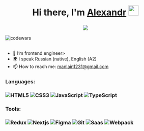 <h1 align="center">Hi there, I'm <a href=# target="_blank">Alexandr</a> 
<img src="https://github.com/blackcater/blackcater/raw/main/images/Hi.gif" height="32"/></h1>
<h3 align="center"><a href="https://git.io/typing-svg"><img src="https://readme-typing-svg.demolab.com?font=Fira+Code&amp;size=26&amp;duration=3000&amp;pause=8000&amp;width=435&amp;lines=%F0%9D%94%BD%F0%9D%95%A3%F0%9D%95%A0%F0%9D%95%9F%F0%9D%95%A5-%F0%9D%94%BC%F0%9D%95%9F%F0%9D%95%95+%F0%9D%95%8A%F0%9D%95%A0%F0%9D%95%97%F0%9D%95%A5%F0%9D%95%A8%F0%9D%95%92%F0%9D%95%A3%F0%9D%95%96+%F0%9D%94%BC%F0%9D%95%9F%F0%9D%95%98%F0%9D%95%9A%F0%9D%95%9F%F0%9D%95%96%F0%9D%95%96%F0%9D%95%A3" style="max-width: 100%; alt="Typing SVG" /></a></h3>
  
![codewars](https://www.codewars.com/users/alexkhristsiuk/badges/small)
  
<ul>
  <li>🚀 I’m frontend engineer>
  <li>🌍 I speak Russian (native), English (A2)</li>
  <li>📫 How to reach me: <a href="mailto:manlain1231@gmail.com">manlain1231@gmail.com</a></li>
</ul>
  
<h3>Languages:</h3>
<h3><img src="https://img.icons8.com/color/48/000000/html-5.png" alt="HTML5"/> <img src="https://img.icons8.com/color/48/000000/css3.png" alt="CSS3"/> <img src="https://img.icons8.com/color/48/000000/javascript.png" alt="JavaScript"/> <img src="https://img.icons8.com/color/48/000000/typescript.png" alt="TypeScript"/> 
</h3>
<h3>Tools:</h3>
<h3 <img src="https://img.icons8.com/color/48/000000/react-native.png" alt="React"/>
  <img src="https://img.icons8.com/color/48/null/redux.png" alt="Redux"/>
  <img src="https://img.icons8.com/color/48/null/nextjs.png" alt="Nextjs"/>
  <img src="https://img.icons8.com/color/48/null/figma--v1.png" alt="Figma"/>
  <img src="https://img.icons8.com/color/48/null/git.png" alt="Git"/>
  <img src="https://img.icons8.com/color/48/null/sass-avatar.png" alt="Saas"/>
  <img src="https://img.icons8.com/color/48/null/webpack.png" alt="Webpack"/>
</h3>
<!--
**alexkhristsiuk/alexkhristsiuk** is a ✨ _special_ ✨ repository because its `README.md` (this file) appears on your GitHub profile.

Here are some ideas to get you started:

- 🔭 I’m currently working on ...
- 🌱 I’m currently learning ...
- 👯 I’m looking to collaborate on ...
- 🤔 I’m looking for help with ...
- 💬 Ask me about ...
- 📫 How to reach me: ...
- 😄 Pronouns: ...
- ⚡ Fun fact: ...
-->
